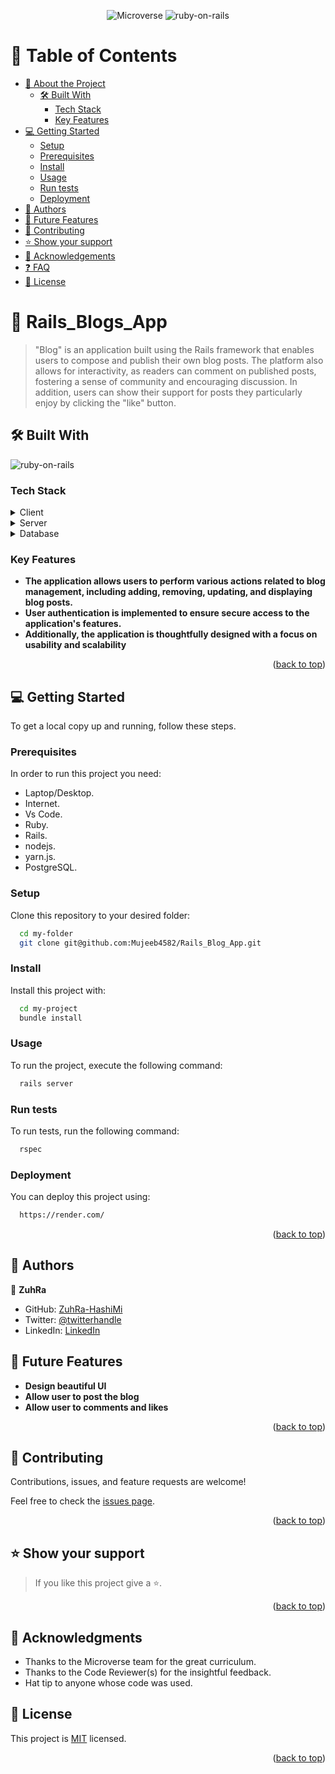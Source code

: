 <div align="center">

![Microverse](https://img.shields.io/badge/Microverse-blueviolet?style=for-the-badge)
![ruby-on-rails](https://img.shields.io/badge/ruby_on_rails-%23CC342D.svg?style=for-the-badge&logo=ruby&logoColor=white)

</div>
<!-- TABLE OF CONTENTS -->

# 📗 Table of Contents

- [📖 About the Project](#about-project)
  - [🛠 Built With](#built-with)
    - [Tech Stack](#tech-stack)
    - [Key Features](#key-features)
  <!-- [🚀 Live Demo](#live-demo) -->
- [💻 Getting Started](#getting-started)
  - [Setup](#setup)
  - [Prerequisites](#prerequisites)
  - [Install](#install)
  - [Usage](#usage)
  - [Run tests](#run-tests)
  - [Deployment](#deployment)
- [👥 Authors](#authors)
- [🔭 Future Features](#future-features)
- [🤝 Contributing](#contributing)
- [⭐️ Show your support](#support)
- [🙏 Acknowledgements](#acknowledgements)
- [❓ FAQ](#faq)
- [📝 License](#license)
<!-- PROJECT DESCRIPTION -->

# 📖 Rails_Blogs_App <a name="about-project"></a>

> "Blog" is an application built using the Rails framework that enables users to compose and publish their own blog posts. The platform also allows for interactivity, as readers can comment on published posts, fostering a sense of community and encouraging discussion. In addition, users can show their support for posts they particularly enjoy by clicking the "like" button.

## 🛠 Built With <a name="built-with"></a>

![ruby-on-rails](https://img.shields.io/badge/ruby_on_rails-%23CC342D.svg?style=for-the-badge&logo=ruby&logoColor=white)

### Tech Stack <a name="tech-stack"></a>

<details>
  <summary>Client</summary>
  <ul>
    <li><a href="https://rubyonrails.org/">Ruby on Rails</a></li>
  </ul>
</details>

<details>
  <summary>Server</summary>
  <ul>
    <li><a href="https://rubyonrails.org/">Ruby on Rails</a></li>
  </ul>
</details>

<details>
<summary>Database</summary>
  <ul>
    <li><a href="https://www.postgresql.org/">PostgreSQL</a></li>
  </ul>
</details>

<!-- Features -->

### Key Features <a name="key-features"></a>

- **The application allows users to perform various actions related to blog management, including adding, removing, updating, and displaying blog posts.**
- **User authentication is implemented to ensure secure access to the application's features.**
- **Additionally, the application is thoughtfully designed with a focus on usability and scalability**

<p align="right">(<a href="#readme-top">back to top</a>)</p>

<!-- LIVE DEMO -->

<!-- ## 🚀 Live Demo <a name="live-demo"></a>

- [Live Demo Link Coming Soon!]()

<p align="right">(<a href="#readme-top">back to top</a>)</p> -->

<!-- GETTING STARTED -->

## 💻 Getting Started <a name="getting-started"></a>

To get a local copy up and running, follow these steps.

### Prerequisites

In order to run this project you need:

- Laptop/Desktop.
- Internet.
- Vs Code.
- Ruby.
- Rails.
- nodejs.
- yarn.js.
- PostgreSQL.

### Setup

Clone this repository to your desired folder:

```sh
  cd my-folder
  git clone git@github.com:Mujeeb4582/Rails_Blog_App.git
```

### Install

Install this project with:

```sh
  cd my-project
  bundle install
```

### Usage

To run the project, execute the following command:

```sh
  rails server
```

### Run tests

To run tests, run the following command:

```sh
  rspec
```

### Deployment

You can deploy this project using:

```sh
  https://render.com/
```

<p align="right">(<a href="#readme-top">back to top</a>)</p>

<!-- AUTHORS -->

## 👥 Authors <a name="authors"></a>
👤 **ZuhRa**

- GitHub: [ZuhRa-HashiMi](https://github.com/ZuhRa-HashiMi)
- Twitter: [@twitterhandle](https://twitter.com/zuhrahashimi4)
- LinkedIn: [LinkedIn](https://www.linkedin.com/in/zuhra-hashimi/)

<!-- FUTURE FEATURES -->

## 🔭 Future Features <a name="future-features"></a>

- **Design beautiful UI**
- **Allow user to post the blog**
- **Allow user to comments and likes**

<p align="right">(<a href="#readme-top">back to top</a>)</p>

<!-- CONTRIBUTING -->

## 🤝 Contributing <a name="contributing"></a>

Contributions, issues, and feature requests are welcome!

Feel free to check the [issues page](https://github.com/ZuhRa-HashiMi/blog_app/issues).

<p align="right">(<a href="#readme-top">back to top</a>)</p>

<!-- SUPPORT -->

## ⭐️ Show your support <a name="support"></a>

> If you like this project give a ⭐️.

<p align="right">(<a href="#readme-top">back to top</a>)</p>

<!-- ACKNOWLEDGEMENTS -->

## 🙏 Acknowledgments <a name="acknowledgements"></a>

- Thanks to the Microverse team for the great curriculum.
- Thanks to the Code Reviewer(s) for the insightful feedback.
- Hat tip to anyone whose code was used.

<!-- LICENSE -->

## 📝 License <a name="license"></a>

This project is [MIT](https://github.com/ZuhRa-HashiMi/blog_app/blob/associations/LICENSE) licensed.

<p align="right">(<a href="#readme-top">back to top</a>)</p>